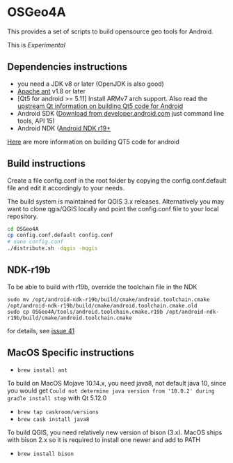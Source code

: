 OSGeo4A
==========

This provides a set of scripts to build opensource geo tools for Android. 

This is *Experimental*

Dependencies instructions
-------------------------
- you need a JDK v8 or later (OpenJDK is also good)
- [Apache ant](http://ant.apache.org/bindownload.cgi) v1.8 or later
- [Qt5 for android >= 5.11] Install ARMv7 arch support. Also read the [upstream Qt information on building Qt5 code for Android](http://doc.qt.io/qt-5/androidgs.html)
- Android SDK ([Download from developer.android.com](https://developer.android.com/studio/index.html#downloads) just command line tools, API 15)
- Android NDK ([Android NDK r19+](https://developer.android.com/ndk/downloads)

[Here](http://doc.qt.io/qt-5/androidgs.html) are more information on building QT5 code for android

Build instructions
-----------
Create a file config.conf in the root folder by copying the config.conf.default
file and edit it accordingly to your needs.

The build system is maintained for QGIS 3.x releases. 
Alternatively you may want to clone qgis/QGIS locally and point the config.conf file to your local 
repository.

```sh
cd OSGeo4A 
cp config.conf.default config.conf
# nano config.conf
./distribute.sh -dqgis -mqgis
```

NDK-r19b
--------
To be able to build with r19b, override the toolchain file in the NDK
```
sudo mv /opt/android-ndk-r19b/build/cmake/android.toolchain.cmake /opt/android-ndk-r19b/build/cmake/android.toolchain.cmake.old
sudo cp OSGeo4A/tools/android.toolchain.cmake.r19b /opt/android-ndk-r19b/build/cmake/android.toolchain.cmake
```
for details, see [issue 41](https://github.com/opengisch/OSGeo4A/issues/41)

MacOS Specific instructions
---------------------------

- `brew install ant`

To build on MacOS Mojave 10.14.x, you need java8, not default java 10, since
you would get `Could not determine java version from '10.0.2' during gradle install step`
with Qt 5.12.0

- `brew tap caskroom/versions` 
- `brew cask install java8`  

To build QGIS, you need relatively new version of bison (3.x). MacOS ships with bison 2.x
so it is required to install one newer and add to PATH

- `brew install bison`
